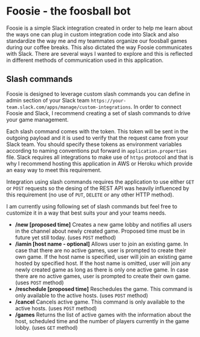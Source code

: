 # Foosie - the foosball bot

Foosie is a simple Slack integration created in order to help me learn about the ways one can plug in custom integration code into Slack and also standardize the way me and my teammates organize our foosball games during our coffee breaks. This also dictated the way Foosie communicates with Slack. There are several ways I wanted to explore and this is reflected in different methods of communication used in this application.

## Slash commands

Foosie is designed to leverage custom slash commands you can define in admin section of your Slack team `https://your-team.slack.com/apps/manage/custom-integrations`. In order to connect Foosie and Slack, I recommend creating a set of slash commands to drive your game management.

Each slash command comes with the token. This token will be sent in the outgoing payload and it is used to verify that the request came from your Slack team. You should specify these tokens as environment variables according to naming conventions put forward in `application.properties` file. Slack requires all integrations to make use of `https` protocol and that is why I recommend hosting this application in AWS or Heroku which provide an easy way to meet this requirement.

Integration using slash commands requires the application to use either `GET` or `POST` requests so the desing of the REST API was heavily influenced by this requirement (no use of `PUT`, `DELETE` or any other HTTP method).

I am currently using following set of slash commands but feel free to customize it in a way that best suits your and your teams needs.

* **/new [proposed time]** Creates a new game lobby and notifies all users in the channel about newly created game. Proposed time must be in future yet still today. (uses `POST` method)
* **/iamin [host name - optional]** Allows user to join an existing game. In case that there are no active games, user is prompted to create their own game. If the host name is specified, user will join an existing game hosted by specified host. If the host name is omitted, user will join any newly created game as long as there is only one active game. In case there are no active games, user is prompted to create their own game. (uses `POST` method)
* **/reschedule [proposed time]** Reschedules the game. This command is only available to the active hosts. (uses `POST` method)
* **/cancel** Cancels active game. This command is only available to the active hosts. (uses `POST` method)
* **/games** Returns the list of active games with the information about the host, scheduled time and the number of players currently in the game lobby. (uses `GET` method)
